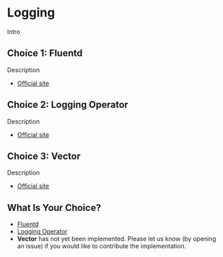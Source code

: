 # Logging

Intro

## Choice 1: Fluentd

Description

* [Official site](https://www.fluentd.org)

## Choice 2: Logging Operator

Description

* [Official site](https://kube-logging.dev)

## Choice 3: Vector

Description

* [Official site](https://vector.dev)

## What Is Your Choice?

* [Fluentd](fluentd.md)
* [Logging Operator](logging-operator.md)
* **Vector** has not yet been implemented. Please let us know (by opening an issue) if you would like to contribute the implementation.
